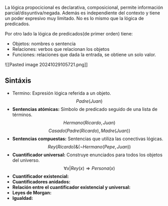 La lógica propocicional es declarativa, composicional, permite información parcial/disyuntiva/negada. Además es independiente del contexto y tiene un poder expresivo muy limitado. No es lo mismo que la lógica de predicados.

Por otro lado la lógica de predicados(de primer orden) tiene:
+ Objetos: nombres o sentencia
+ Relaciones: verbos que relacionan los objetos
+ Funciones: relaciones que dada la entrada, se obtiene un solo valor.

![[Pasted image 20241029105721.png]]

## Sintáxis
+ Termino: Expresión lógica referida a un objeto. $$Padre(Juan)$$
+ **Sentencias atómicas:** Símbolo de predicado seguido de una lista de términos. $$Hermano(Ricardo,Juan)$$$$Casado(Padre(Ricardo),Madre(Juan))$$
+ **Sentencias compuestas:** Sentencias que utiliza las conectivas lógicas. $$Rey(Ricardo)\&(¬Hermano(Pepe,Juan))$$
+ **Cuantificador universal:** Construye enunciados para todos los objetos del universo.$$\forall x | Rey(x) \Longrightarrow Persona(x)$$
+ **Cuantificador existencial:**
+ **Cuantificadores anidados:**
+ **Relación entre el cuantificador existencial y universal:**
+ **Leyes de Morgan:**
+ **Igualdad:**